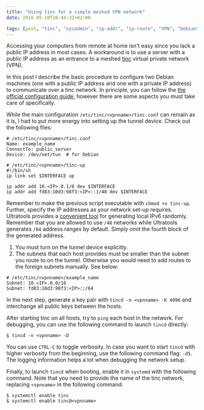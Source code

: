```yaml
---
title: "Using tinc for a simple meshed VPN network"
date: 2018-05-10T16:44:32+02:00

tags: [post, "tinc", "sysadmin", "ip-addr", "ip-route", "VPN", "Debian"]
---
```


Accessing your computers from remote at home isn't easy since you lack a public
IP address in most cases. A workaround is to use a server with a public IP
address as an entrance to a meshed [tinc][tinc] virtual private network (VPN).

<!-- more -->

In this post I describe the basic procedure to configure two Debian machines
(one with a public IP address and one with a private IP address) to communicate
over a tinc network. In principle, you can follow the [the official configuration
guide][tinc-config], however there are some aspects you must take care of
specifically.

While the main configuration `/etc/tinc/<vpnname>/tinc.conf` can remain as it
is, I had to put more energy into setting up the tunnel device. Check out the
following files:

```{conf}
# /etc/tinc/<vpnname>/tinc.conf
Name: example_name
ConnectTo: public_server
Device: /dev/net/tun  # for Debian
```

```{sh}
# /etc/tinc/<vpnname>/tinc-up
#!/bin/sh
ip link set $INTERFACE up

ip addr add 10.<IP>.0.1/8 dev $INTERFACE
ip addr add fd83:10d3:98f3:<IP>::1/48 dev $INTERFACE
```

Remember to make the previous script executable with `chmod +x tinc-up`.
Further, specify the IP addresses as your network set-up requires. Ultratools
provides a [convenient tool](https://www.ultratools.com/tools/rangeGenerator)
for generating local IPv6 randomly. Remember that you are allowed to use `/48`
networks while Ultratools generates `/64` address ranges by default. Simply omit
the fourth block of the generated address.

1. You must turn on the tunnel device explicitly.
2. The subnets that each host provides must be smaller than the subnet you route
   to on the tunnel. Otherwise you would need to add routes to the foreign
   subnets manually. See below:

```{conf}
# /etc/tinc/<vpnname>/example_name
Subnet: 10.<IP>.0.0/16
Subnet: fd83:10d3:98f3:<IP>::/64
```

In the next step, generate a key pair with `tincd -n <vpnname> -K 4096` and
interchange all public keys between the hosts.

After starting tinc on all hosts, try to `ping` each host in the network. For
debugging, you can use the following command to launch `tincd` directly:

```{shell}
$ tincd -n <vpnname> -D
```

You can use `CTRL-C` to toggle verbosity. In case you want to start `tincd` with
higher verbosity from the beginning, use the following command flag: `-d5`. The
logging information helps a lot when debugging the network setup.

Finally, to launch `tincd` when booting, enable it in `systemd` with the
following command. Note that you need to provide the name of the tinc network,
replacing `<vpnname>` in the following command:

```{shell}
$ systemctl enable tinc
$ systemctl enable tinc@<vpnname>
```

[tinc]: https://www.tinc-vpn.org
[tinc-config]: https://tinc-vpn.org/documentation/index.html
